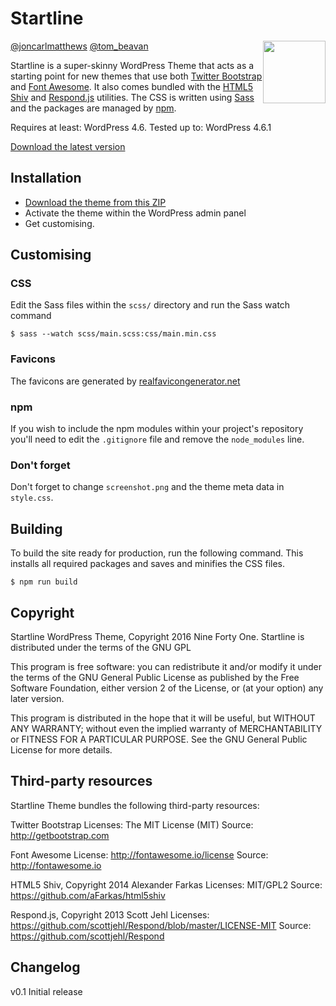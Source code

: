 # Startline

<img src="https://raw.githubusercontent.com/ninefortyone/startline/master/img/logo.png" style="float:right;display:block" height="100">

[@joncarlmatthews](https://twitter.com/joncarlmatthews) [@tom_beavan](https://twitter.com/tom_beavan)

Startline is a super-skinny WordPress Theme that acts as a starting point for new themes that use both [Twitter Bootstrap](http://getbootstrap.com/) and [Font Awesome](http://fontawesome.io/). It also comes bundled with the [HTML5 Shiv](https://github.com/aFarkas/html5shiv) and [Respond.js](https://github.com/scottjehl/Respond) utilities. The CSS is written using [Sass](http://sass-lang.com/) and the packages are managed by [npm](https://www.npmjs.com/).

Requires at least: WordPress 4.6. Tested up to: WordPress 4.6.1

[Download the latest version](https://ninefortyone.co.uk/startline/latest.zip)

## Installation

 - [Download the theme from this ZIP](https://ninefortyone.co.uk/startline/latest.zip)
 - Activate the theme within the WordPress admin panel
 - Get customising.

## Customising

### CSS

Edit the Sass files within the `scss/` directory and run the Sass watch command

`$ sass --watch scss/main.scss:css/main.min.css`

### Favicons

The favicons are generated by [realfavicongenerator.net](http://realfavicongenerator.net/)

### npm

If you wish to include the npm modules within your project's repository you'll need to edit the `.gitignore` file and remove the `node_modules` line.

### Don't forget

Don't forget to change `screenshot.png` and the theme meta data in `style.css`.

## Building

To build the site ready for production, run the following command. This installs all required packages and saves and minifies the CSS files.

`$ npm run build`

## Copyright

Startline WordPress Theme, Copyright 2016 Nine Forty One.
Startline is distributed under the terms of the GNU GPL

This program is free software: you can redistribute it and/or modify
it under the terms of the GNU General Public License as published by
the Free Software Foundation, either version 2 of the License, or
(at your option) any later version.

This program is distributed in the hope that it will be useful,
but WITHOUT ANY WARRANTY; without even the implied warranty of
MERCHANTABILITY or FITNESS FOR A PARTICULAR PURPOSE. See the
GNU General Public License for more details.

## Third-party resources

Startline Theme bundles the following third-party resources:

Twitter Bootstrap
Licenses: The MIT License (MIT)
Source: http://getbootstrap.com

Font Awesome
License: http://fontawesome.io/license
Source: http://fontawesome.io

HTML5 Shiv, Copyright 2014 Alexander Farkas
Licenses: MIT/GPL2
Source: https://github.com/aFarkas/html5shiv

Respond.js, Copyright 2013 Scott Jehl
Licenses: https://github.com/scottjehl/Respond/blob/master/LICENSE-MIT
Source: https://github.com/scottjehl/Respond

## Changelog

v0.1 Initial release
